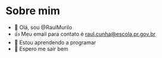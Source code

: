 # Sobre mim
- 👋 Olá, sou @RaulMurilo
- 👍 Meu email para contato é raul.cunha@escola.pr.gov.br
- 🌱 Estou aprendendo a programar
- 🥇 Espero me sair bem
